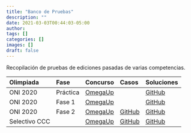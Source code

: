 ```yaml
---
title: "Banco de Pruebas"
description: ""
date: 2021-03-03T00:44:03-05:00
author:
tags: []
categories: []
images: []
draft: false
---
```


Recopilación de pruebas de ediciones pasadas de varias competencias.

| Olimpiada     | Fase     | Concurso        | Casos          | Soluciones     |
| :------------ | :------- | :-------------- | :------------- | :------------- |
| ONI 2020      | Práctica | [OmegaUp][con1] |                | [GitHub][sol1] |
| ONI 2020      | Fase 1   | [OmegaUp][con2] |                | [GitHub][sol2] |
| ONI 2020      | Fase 2   | [OmegaUp][con3] | [GitHub][cas1] | [GitHub][sol3] |
| Selectivo CCC |          | [OmegaUp][con4] | [GitHub][cas2] | [GitHub][sol4] |

[con1]: https://omegaup.com/arena/ONI2020PRACTICA2/#problems
[con2]: https://omegaup.com/arena/ONI2020FASE1PUBLICO/#problems
[con3]: https://omegaup.com/arena/ONI2020FASE2PUBLICO/#problems
[con4]: https://omegaup.com/arena/OIECSelectivoCCCPublico/#problems
[cas1]: https://github.com/OIEC/Banco-de-Pruebas/tree/main/2020/ONI/Fase2
[cas2]: https://github.com/OIEC/Banco-de-Pruebas/tree/main/2021/SelectivoCCC
[sol1]: https://github.com/OIEC/Banco-de-Pruebas/blob/main/2020/ONI/Practica/Soluciones/Soluciones_Practica_ONI2020.pdf
[sol2]: https://github.com/OIEC/Banco-de-Pruebas/blob/main/2020/ONI/Fase1/soluciones/Soluciones_Fase1_ONI2020.pdf
[sol3]: https://github.com/OIEC/Banco-de-Pruebas/tree/main/2020/ONI/Fase2
[sol4]: https://github.com/OIEC/Banco-de-Pruebas/tree/main/2021/SelectivoCCC
